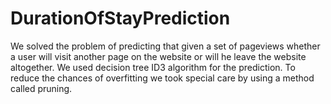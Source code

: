 # DurationOfStayPrediction

We solved the problem of predicting that given a set of pageviews whether a user will visit another page on the website or will he leave the website altogether. We used decision tree ID3 algorithm for the prediction. To reduce the chances of overfitting we took special care by using a method called pruning.
